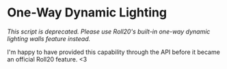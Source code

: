 # One-Way Dynamic Lighting

_This script is deprecated. Please use Roll20's built-in one-way dynamic lighting walls feature instead._

I'm happy to have provided this capability through the API before it became an official Roll20 feature. <3
